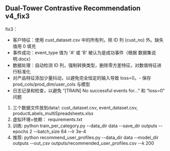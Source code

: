 Dual-Tower Contrastive Recommendation v4_fix3
--------------------------------------------------

fix3：

- 客户特征：使用 cust_dataset.csv 中的所有列，除 ID 列 (cust_no) 外。缺失值用 0 填充
- 事件成功：event_type 值为 'A' 或 'B' 被认为是成功事件（根据 数据集说明.docx）
- 数据处理：自动检测 ID 列，强制转换类型，删除零方差特征，对数值特征进行标准化
- 对产品特征添加少量抖动，以避免完全恒定的输入导致 loss=0。- 保存 prod_cols/prod_dim/user_cols 与模型
- 日志记录和检查，以避免 “[TRAIN] No successful events for...” 和 “loss=0” 问题

1. 三个数据文件放到data/: cust_dataset.csv, event_dataset.csv, productLabels_multiSpreadsheets.xlsx
2. 虚拟环境+依赖： requirements.txt
3. 训练:
   python train_per_category.py --data_dir data --save_dir outputs --epochs 2 --batch_size 64 --lr 3e-4
4. 推荐:
   python recommend_user_profiles.py --data_dir data --model_dir outputs --out_csv outputs/recommended_user_profiles.csv --k 200

